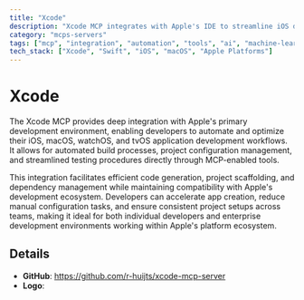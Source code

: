 ```yaml
---
title: "Xcode"
description: "Xcode MCP integrates with Apple's IDE to streamline iOS development workflows, automate builds, and facilitate code generation."
category: "mcps-servers"
tags: ["mcp", "integration", "automation", "tools", "ai", "machine-learning"]
tech_stack: ["Xcode", "Swift", "iOS", "macOS", "Apple Platforms"]
---
```


# Xcode

The Xcode MCP provides deep integration with Apple's primary development environment, enabling developers to automate and optimize their iOS, macOS, watchOS, and tvOS application development workflows. It allows for automated build processes, project configuration management, and streamlined testing procedures directly through MCP-enabled tools.

This integration facilitates efficient code generation, project scaffolding, and dependency management while maintaining compatibility with Apple's development ecosystem. Developers can accelerate app creation, reduce manual configuration tasks, and ensure consistent project setups across teams, making it ideal for both individual developers and enterprise development environments working within Apple's platform ecosystem.

## Details

- **GitHub**: https://github.com/r-huijts/xcode-mcp-server
- **Logo**: 
